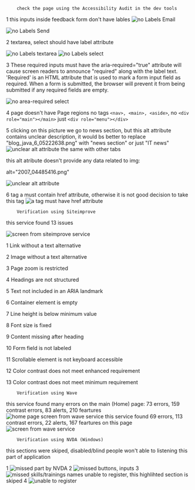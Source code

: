         check the page using the Accessibility Audit in the dev tools
        

1 this inputs inside feedback form don't have lables
![no Labels Email](./screenshots/2023-05-05_12h01_00.png)

![no Labels Send](./screenshots/2023-05-05_13h00_11.png)

2 textarea, select should have label attribute

![no Labels textarea](./screenshots/2023-05-05_13h28_14.png)
![no Labels select](./screenshots/2023-05-05_13h31_09.png)

3 These required inputs must have the aria-required="true" attribute will cause screen readers to announce "required" along with the label text.
'Required' is an HTML attribute that is used to mark a form input field as required. When a form is submitted, the browser will prevent it from being submitted if any required fields are empty.

![no area-required select](./screenshots/2023-05-05_13h37_23.png)

4 page doesn't have  Page regions no tags `<nav>, <main>, <aside>`, no `<div role="main"></main>` just `<div role="menu"></div>`

5 clicking on this picture we go to news section, but this alt attribute contains unclear description, it would bs better to replace "blog_java_6_05222638.png" with "news section" or just "IT news"
![unclear alt attribute](./screenshots/2023-05-05_14h32_15.png)
the same with other tabs

this alt atribute doesn't provide any data related to img:

alt="2007_04485416.png"

![unclear alt attribute](./screenshots/2023-05-05_14h38_35.png)

6 tag a must contain href attribute, otherwise it is not good decision to take this tag
![a tag must have href attribute](./screenshots/2023-05-05_15h37_53.png)





        Verification using Siteimprove 
this service found 13 issues

![screen from siteimprove service](./screenshots/2023-05-05_16h00_11.png)

1 Link without a text alternative

2 Image without a text alternative 

3 Page zoom is restricted

4 Headings are not structured

5 Text not included in an ARIA landmark

6 Container element is empty

7 Line height is below minimum value

8 Font size is fixed

9 Content missing after heading

10 Form field is not labeled

11 Scrollable element is not keyboard accessible

12 Color contrast does not meet enhanced requirement 

13 Color contrast does not meet minimum requirement 



        Verification using Wave
this service found many errors on the main (Home) page:
73 errors, 159 contrast errors, 83 alerts, 210 feartures
![home page screen from wave service](./screenshots/2023-05-05_16h32_09.png)
this service found 69 errors, 113 contrast errors, 22 alerts, 167 feartures on this page
![screen from wave service](./screenshots/2023-05-05_16h22_21.png)



        Verification using NVDA (Windows)

this sections were skiped, disabled/blind people won't able to listening this part of application

1 ![missed part by NVDA](./screenshots/2023-05-05_16h40_45.png)
2 ![missed buttons, inputs](./screenshots/2023-05-05_16h48_36.png)
3 ![missed skills/trainings names](./screenshots/2023-05-05_16h52_04.png)
unable to register, this highlihted section is skiped
4 ![unable to register](./screenshots/2023-05-05_16h56_00.png)